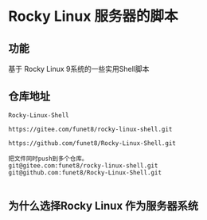 # Rocky Linux 服务器的脚本

## 功能

基于 Rocky Linux 9系统的一些实用Shell脚本



## 仓库地址

```
Rocky-Linux-Shell

https://gitee.com/funet8/rocky-linux-shell.git

https://github.com/funet8/Rocky-Linux-Shell.git

把文件同时push到多个仓库。
git@gitee.com:funet8/rocky-linux-shell.git
git@github.com:funet8/Rocky-Linux-Shell.git


```







## 为什么选择Rocky Linux 作为服务器系统





